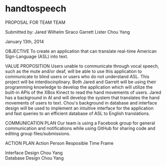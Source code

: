 handtospeech
============
PROPOSAL FOR TEAM TEAM

Submitted by: 
Jared Wilhelm Siraco
Garrett Lister
Chou Yang

January 13th, 2014

OBJECTIVE
To create an application that can translate real-time American Sign-Language (ASL) into text. 

VALUE PROPOSITION
Users unable to communicate through vocal speech, such as the mute and/or deaf, will be able to use this application to communicate to blind users or users who do not understand ASL.
This project will be interdiscinplinary. Both Jared and Garrett will be using their programming knowledge to develop the application which will utilize the built-in APIs of the XBox Kinect to read the hand movements of users. Jared has a background in AI and will develop the system that translates the hand movements of users to text. Chou's background in database and interface design will be used to implement an intuitive interface for the application and fast queries to an efficient database of ASL to English translations.

COMMUNICATION PLAN
Our team is using a Facebook group for general communication and notifications while using GitHub for sharing code and editing group files/submissions. 

ACTION PLAN
Action              Person Resposible          Time Frame

Interface Design    Chou Yang                 
Database Design     Chou Yang   
